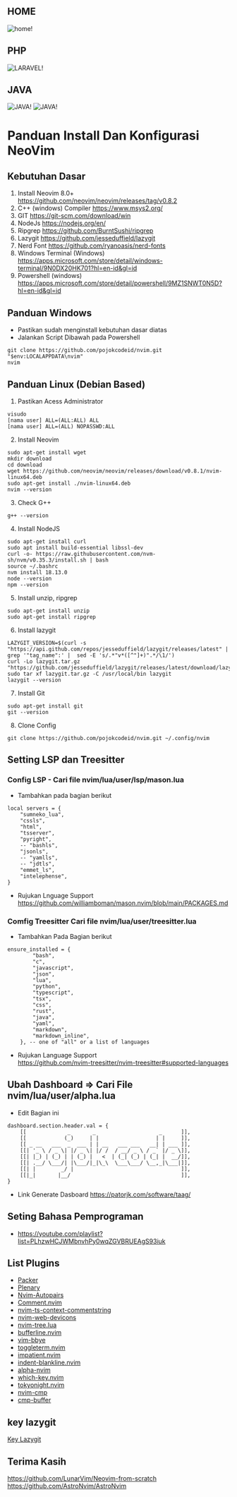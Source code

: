 ## HOME

![home!](img/home.png)

## PHP

![LARAVEL!](img/laravel.jpeg)

## JAVA

![JAVA!](img/Spring_boot_code.jpeg)
![JAVA!](img/terminal_spring_boot.jpeg)

# Panduan Install Dan Konfigurasi NeoVim

## Kebutuhan Dasar

1. Install Neovim 8.0+ https://github.com/neovim/neovim/releases/tag/v0.8.2
2. C++ (windows) Compiler https://www.msys2.org/
3. GIT https://git-scm.com/download/win
4. NodeJs https://nodejs.org/en/
5. Ripgrep https://github.com/BurntSushi/ripgrep
6. Lazygit https://github.com/jesseduffield/lazygit
7. Nerd Font https://github.com/ryanoasis/nerd-fonts
8. Windows Terminal (Windows) https://apps.microsoft.com/store/detail/windows-terminal/9N0DX20HK701?hl=en-id&gl=id
9. Powershell (windows) https://apps.microsoft.com/store/detail/powershell/9MZ1SNWT0N5D?hl=en-id&gl=id

## Panduan Windows

- Pastikan sudah menginstall kebutuhan dasar diatas
- Jalankan Script Dibawah pada Powershell

```
git clone https://github.com/pojokcodeid/nvim.git "$env:LOCALAPPDATA\nvim"
nvim
```

## Panduan Linux (Debian Based)

1.  Pastikan Acess Administrator

```
visudo
[nama user] ALL=(ALL:ALL) ALL
[nama user] ALL=(ALL) NOPASSWD:ALL
```

2. Install Neovim

```
sudo apt-get install wget
mkdir download
cd download
wget https://github.com/neovim/neovim/releases/download/v0.8.1/nvim-linux64.deb
sudo apt-get install ./nvim-linux64.deb
nvim --version
```

3. Check G++

```
g++ --version
```

4. Install NodeJS

```
sudo apt-get install curl
sudo apt install build-essential libssl-dev
curl -o- https://raw.githubusercontent.com/nvm-sh/nvm/v0.35.3/install.sh | bash
source ~/.bashrc
nvm install 18.13.0
node --version
npm --version
```

5. Install unzip, ripgrep

```
sudo apt-get install unzip
sudo apt-get install ripgrep
```

6. Install lazygit

```
LAZYGIT_VERSION=$(curl -s "https://api.github.com/repos/jesseduffield/lazygit/releases/latest" | grep '"tag_name":' |  sed -E 's/.*"v*([^"]+)".*/\1/')
curl -Lo lazygit.tar.gz "https://github.com/jesseduffield/lazygit/releases/latest/download/lazygit_${LAZYGIT_VERSION}_Linux_x86_64.tar.gz"
sudo tar xf lazygit.tar.gz -C /usr/local/bin lazygit
lazygit --version
```

7. Install Git

```
sudo apt-get install git
git --version
```

8.  Clone Config

```
git clone https://github.com/pojokcodeid/nvim.git ~/.config/nvim
```

## Setting LSP dan Treesitter

### Config LSP - Cari file nvim/lua/user/lsp/mason.lua

- Tambahkan pada bagian berikut

```
local servers = {
	"sumneko_lua",
	"cssls",
	"html",
	"tsserver",
	"pyright",
	-- "bashls",
	"jsonls",
	-- "yamlls",
	-- "jdtls",
	"emmet_ls",
	"intelephense",
}
```

- Rujukan Lnguage Support <br>
  https://github.com/williamboman/mason.nvim/blob/main/PACKAGES.md

### Comfig Treesitter Cari file nvim/lua/user/treesitter.lua

- Tambahkan Pada Bagian berikut

```
ensure_installed = {
		"bash",
		"c",
		"javascript",
		"json",
		"lua",
		"python",
		"typescript",
		"tsx",
		"css",
		"rust",
		"java",
		"yaml",
		"markdown",
		"markdown_inline",
	}, -- one of "all" or a list of languages
```

- Rujukan Language Support <br>
  https://github.com/nvim-treesitter/nvim-treesitter#supported-languages

## Ubah Dashboard => Cari File nvim/lua/user/alpha.lua

- Edit Bagian ini

```
dashboard.section.header.val = {
	[[             _       _                    _      ]],
	[[            (_)     | |                  | |     ]],
	[[ _ __   ___  _  ___ | | __   ___ ___   __| | ___ ]],
	[[| '_ \ / _ \| |/ _ \| |/ /  / __/ _ \ / _` |/ _ \]],
	[[| |_) | (_) | | (_) |   <  | (_| (_) | (_| |  __/]],
	[[| .__/ \___/| |\___/|_|\_\  \___\___/ \__,_|\___|]],
	[[| |        _/ |                                  ]],
	[[|_|       |__/                                   ]],
}

```

- Link Generate Dasboard
  https://patorjk.com/software/taag/

## Seting Bahasa Pemprograman

- https://youtube.com/playlist?list=PLhzwHCJWMbnvhPy0wqZGVBRUEAgS93iuk

## List Plugins

- <a href="https://github.com/wbthomason/packer.nvim">Packer </a>
- <a href="https://github.com/nvim-lua/plenary.nvim">Plenary </a>
- <a href="https://github.com/windwp/nvim-autopairs">Nvim-Autopairs </a>
- <a href="https://github.com/numToStr/Comment.nvim">Comment.nvim</a>
- <a href="https://github.com/JoosepAlviste/nvim-ts-context-commentstring">nvim-ts-context-commentstring</a>
- <a href="https://github.com/nvim-tree/nvim-web-devicons">nvim-web-devicons</a>
- <a href="https://github.com/nvim-tree/nvim-tree.lua">nvim-tree.lua</a>
- <a href="https://github.com/akinsho/bufferline.nvim">bufferline.nvim</a>
- <a href="https://github.com/moll/vim-bbye">vim-bbye</a>
- <a href="https://github.com/akinsho/toggleterm.nvim">toggleterm.nvim</a>
- <a href="https://github.com/lewis6991/impatient.nvim">impatient.nvim</a>
- <a href="https://github.com/lukas-reineke/indent-blankline.nvim">indent-blankline.nvim</a>
- <a href="https://github.com/goolord/alpha-nvim">alpha-nvim</a>
- <a href="https://github.com/folke/which-key.nvim">which-key.nvim</a>
- <a href="https://github.com/folke/tokyonight.nvim">tokyonight.nvim</a>
- <a href="https://github.com/hrsh7th/nvim-cmp">nvim-cmp</a>
- <a href="https://github.com/hrsh7th/cmp-buffer">cmp-buffer</a>

## key lazygit

<a href="https://github.com/jesseduffield/lazygit/blob/master/docs/keybindings/Keybindings_en.md?fbclid=IwAR3BogewbYeP0PbPY1pewCkq2c3PKua3eHi-00rHpdSdz9gSKrY71Pv10u4" target="_blank">Key Lazygit</a>

## Terima Kasih

https://github.com/LunarVim/Neovim-from-scratch <br>
https://github.com/AstroNvim/AstroNvim
